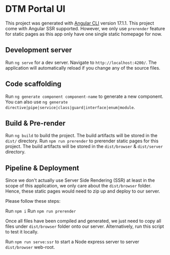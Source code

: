 # DTM Portal UI

This project was generated with [Angular CLI](https://github.com/angular/angular-cli) version 17.1.1. 
This project come with Angular SSR supported. However, we only use `prerender` feature for static pages as this app only have one single static homepage for now.

## Development server

Run `ng serve` for a dev server. Navigate to `http://localhost:4200/`. The application will automatically reload if you change any of the source files.

## Code scaffolding

Run `ng generate component component-name` to generate a new component. You can also use `ng generate directive|pipe|service|class|guard|interface|enum|module`.

## Build & Pre-render

Run `ng build` to build the project. The build artifacts will be stored in the `dist/` directory.
Run `npm run prerender` to prerender static pages for this project. The build artifacts will be stored in the `dist/browser` & `dist/server` directory.

## Pipeline & Deployment

Since we don't actually use Server Side Rendering (SSR) at least in the scope of this application, we only care about the `dist/browser` folder. Hence, these static pages would need to zip up and deploy to our server.

Please follow these steps:

Run `npm i`
Run `npm run prerender`

Once all files have been compiled and generated, we just need to copy all files under `dist/browser` folder onto our server. Alternatively, run this script to test it locally.

Run `npm run serve:ssr` to start a Node express server to server `dist/browser` web-root.
